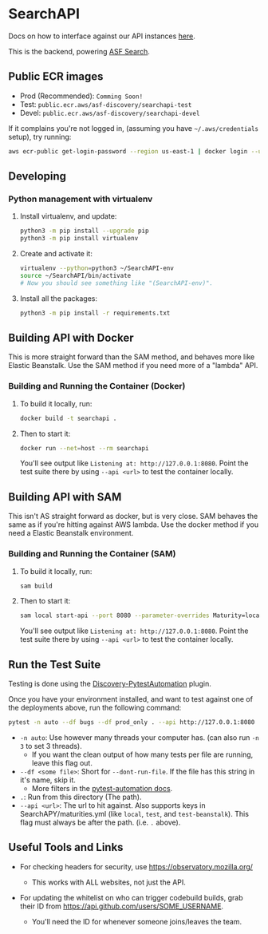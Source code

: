 # SearchAPI

Docs on how to interface against our API instances [here](https://docs.asf.alaska.edu/api/basics/).

This is the backend, powering [ASF Search](https://search.asf.alaska.edu/#/).

## Public ECR images

- Prod (Recommended): `Comming Soon!`
- Test: `public.ecr.aws/asf-discovery/searchapi-test`
- Devel: `public.ecr.aws/asf-discovery/searchapi-devel`

If it complains you're not logged in, (assuming you have `~/.aws/credentials` setup), try running:

```bash
aws ecr-public get-login-password --region us-east-1 | docker login --username AWS --password-stdin public.ecr.aws
```

## Developing

### Python management with virtualenv

1) Install virtualenv, and update:

   ```bash
   python3 -m pip install --upgrade pip
   python3 -m pip install virtualenv
   ```

2) Create and activate it:

   ```bash
   virtualenv --python=python3 ~/SearchAPI-env
   source ~/SearchAPI/bin/activate
   # Now you should see something like "(SearchAPI-env)".
   ```

3) Install all the packages:

   ```bash
   python3 -m pip install -r requirements.txt
   ```

## Building API with Docker

This is more straight forward than the SAM method, and behaves more like Elastic Beanstalk. Use the SAM method if you need more of a "lambda" API.

### Building and Running the Container (Docker)

1) To build it locally, run:

   ```bash
   docker build -t searchapi .
   ```

2) Then to start it:

   ```bash
   docker run --net=host --rm searchapi
   ```

   You'll see output like `Listening at: http://127.0.0.1:8080`. Point the test suite there by using `--api <url>` to test the container locally.

## Building API with SAM

This isn't AS straight forward as docker, but is very close. SAM behaves the same as if you're hitting against AWS lambda. Use the docker method if you need a Elastic Beanstalk environment.

### Building and Running the Container (SAM)

1) To build it locally, run:

   ```bash
   sam build
   ```

2) Then to start it:

   ```bash
   sam local start-api --port 8080 --parameter-overrides Maturity=local
   ```

   You'll see output like `Listening at: http://127.0.0.1:8080`. Point the test suite there by using `--api <url>` to test the container locally.

## Run the Test Suite

Testing is done using the [Discovery-PytestAutomation](https://github.com/asfadmin/Discovery-PytestAutomation) plugin.

Once you have your environment installed, and want to test against one of the deployments above, run the following command:

```bash
pytest -n auto --df bugs --df prod_only . --api http://127.0.0.1:8080
```

- `-n auto`: Use however many threads your computer has. (can also run `-n 3` to set 3 threads).
  - If you want the clean output of how many tests per file are running, leave this flag out.
- `--df <some file>`: Short for `--dont-run-file`. If the file has this string in it's name, skip it.
  - More filters in the [pytest-automation docs](https://github.com/asfadmin/Discovery-PytestAutomation).
- `.`: Run from this directory (The path).
- `--api <url>`: The url to hit against. Also supports keys in SearchAPY/maturities.yml (like `local`, `test`, and `test-beanstalk`). This flag must always be after the path. (i.e. `.` above).

## Useful Tools and Links

- For checking headers for security, use <https://observatory.mozilla.org/>
  - This works with ALL websites, not just the API.

- For updating the whitelist on who can trigger codebuild builds, grab their ID from <https://api.github.com/users/SOME_USERNAME>.
  - You'll need the ID for whenever someone joins/leaves the team.

